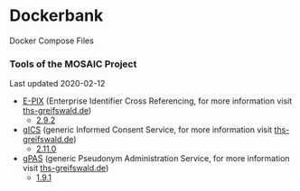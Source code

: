 # Dockerbank
Docker Compose Files

### Tools of the MOSAIC Project

Last updated 2020-02-12

- [E-PIX](https://github.com/mosaic-hgw/E-PIX) (Enterprise Identifier Cross Referencing, for more information visit [ths-greifswald.de](https://ths-greifswald.de/epix))
  - [2.9.2](https://github.com/mosaic-hgw/E-PIX)
- [gICS](https://github.com/mosaic-hgw/gICS) (generic Informed Consent Service, for more information visit [ths-greifswald.de](https://ths-greifswald.de/gics))
  - [2.11.0](https://github.com/mosaic-hgw/gICS)
- [gPAS](https://github.com/mosaic-hgw/gPAS) (generic Pseudonym Administration Service, for more information visit [ths-greifswald.de](https://ths-greifswald.de/gPAS))
  - [1.9.1](https://github.com/mosaic-hgw/gPAS)
